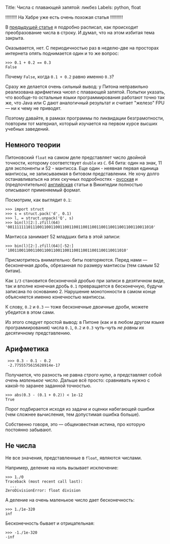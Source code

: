 Title: Числа с плавающей запятой: ликбез
Labels: python, float

!!!!!!!!! На Хабре уже есть очень похожая статья !!!!!!!!!!

В [предыдущей статье](http://asvetlov.blogspot.com/2011/02/blog-post.html)
я подробно расписал, как происходит преобразование числа в строку. И думал,
что на этом избитая тема закрыта.

Оказывается, нет. С периодичностью раз в неделю-две на просторах интернета
опять поднимается один и то же вопрос:

    >>> 0.1 + 0.2 == 0.3
    False

Почему `False`, когда `0.1 + 0.2` равно именно `0.3`?

Сразу же делается очень сильный вывод: у Питона неправильно реализована
арифметика чисел с плавающей запятой. Попытки указать, что вообще-то
остальные языки программирования работают точно так же, что Java или C дают
аналогичный результат и считает "железо" FPU — ни к чему не приводят.

Поэтому давайте, в рамках программы по ликвидации безграмотности, повторим
тот материал, который изучается на первом курсе высших учебных заведений.

## Немного теории

Питоновский `float` на самом деле представляет число двойной точности, которому
соответствует `double` из `C`. 64 бита: один на знак, 11 для экспоненты и
52 - мантисса. Еще один - неявная первая единица мантиссы, не записываемая
в битовом представлении. Не хочу долго останавливаться на этих скучных
подробностях -
[русская](http://ru.wikipedia.org/wiki/%D0%A7%D0%B8%D1%81%D0%BB%D0%BE_%D0%B4%D0%B2%D0%BE%D0%B9%D0%BD%D0%BE%D0%B9_%D1%82%D0%BE%D1%87%D0%BD%D0%BE%D1%81%D1%82%D0%B8)
и (предпочтительно)
[английская](http://en.wikipedia.org/wiki/Double_precision_floating-point_format)
статьи в Википедии полностью описывают применяемый формат.

Посмотрим, как выглядит `0.1`:

    >>> import struct
    >>> s = struct.pack('d', 0.1)
    >>> l, = struct.unpack('Q', s)
    >>> bin(l)[2:].zfill(64)
    '0011111110111001100110011001100110011001100110011001100110011010'

Мантисса занимает 52 младших бита в этой записи:

    >>> bin(l)[2:].zfill(64)[-52:]
    '1001100110011001100110011001100110011001100110011010'

Присмотритесь внимательно: биты повторяются. Перед нами — бесконечная дробь,
обрезанная по размеру мантиссы (тем самым 52 битам).

Как `1/3` становится бесконечной дробью при записи в дезятичном виде, так
и вполне конечная дробь `0.1` превращается в бесконечную, будучи записана
по основанию 2. Нарушение монотонности в самом конце объясняется именно
конечностью мантиссы.

К слову, `0.2` и `0.3` — тоже бесконечные двоичные дроби, можете убедится
в этом сами.

Из этого следует простой вывод: в Питоне (как и в любом другом 
языке программирования) числа `0.1`, `0.2` и `0.3` *чуть-чуть не равны*
их десятичному представлению.

## Арифметика

     >>> 0.3 - 0.1 - 0.2
     -2.7755575615628914e-17

Получается, что разность не равна *строго нулю*, а представляет собой
*очень маленькое число*. Дальше всё просто: сравнивать нужно с какой-то
заранее заданной точностью.

    >>> abs(0.3 - (0.1 + 0.2)) < 1e-12
    True

Порог подбирается исходя из задачи и оценки набегающей ошибки (чем сложнее
вычисления, тем допустимая ошибка больше).

Собственно говоря, это — общеизвестная истина, про которую постоянно забывают.

## Не числа

Не все значения, представленные в `float`, являются числами.

Например, деление на ноль вызывает исключение:

    >>> 1./0
    Traceback (most recent call last):
      ...
    ZeroDivisionError: float division

А деление на очень маленькое число дает бесконечность:

    >>> 1./1e-320
    inf

Бесконечность бывает и отрицательная:

    >>> -1./1e-320
    -inf



